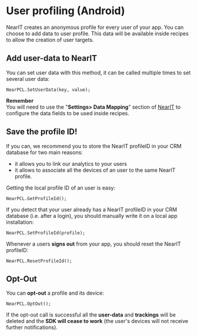 # User profiling (Android)

NearIT creates an anonymous profile for every user of your app. You can choose to add data to user profile. This data will be available inside recipes to allow the creation of user targets.

## Add user-data to NearIT

You can set user data with this method, it can be called multiple times to set several user data:
```
NearPCL.SetUserData(key, value);
```

**Remember** <br>
You will need to use the "**Settings> Data Mapping**" section of [NearIT](https://go.nearit.com) to configure the data fields to be used inside recipes.



## Save the profile ID!

If you can, we recommend you to store the NearIT profileID in your CRM database for two main reasons:

- it allows you to link our analytics to your users
- it allows to associate all the devices of an user to the same NearIT profile.


Getting the local profile ID of an user is easy:
```
NearPCL.GetProfileId();
```


If you detect that your user already has a NearIT profileID in your CRM database (i.e. after a login), you should manually write it on a local app installation:
```
NearPCL.SetProfileId(profile);
```


Whenever a users **signs out** from your app, you should reset the NearIT profileID:
```
NearPCL.ResetProfileId();
```

## Opt-Out

You can **opt-out** a profile and its device:
```
NearPCL.OptOut();
```
If the opt-out call is successful all the **user-data** and **trackings** will be deleted and the **SDK will cease to work** (the user's devices will not receive further notifications).
